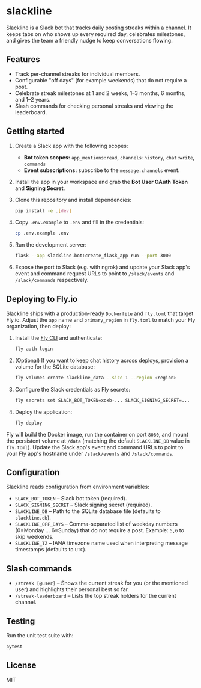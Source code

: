 # slackline

Slackline is a Slack bot that tracks daily posting streaks within a channel. It keeps tabs on who shows up every required day, celebrates milestones, and gives the team a friendly nudge to keep conversations flowing.

## Features

- Track per-channel streaks for individual members.
- Configurable "off days" (for example weekends) that do not require a post.
- Celebrate streak milestones at 1 and 2 weeks, 1–3 months, 6 months, and 1–2 years.
- Slash commands for checking personal streaks and viewing the leaderboard.

## Getting started

1. Create a Slack app with the following scopes:
   - **Bot token scopes:** `app_mentions:read`, `channels:history`, `chat:write`, `commands`
   - **Event subscriptions:** subscribe to the `message.channels` event.
2. Install the app in your workspace and grab the **Bot User OAuth Token** and **Signing Secret**.
3. Clone this repository and install dependencies:

   ```bash
   pip install -e .[dev]
   ```

4. Copy `.env.example` to `.env` and fill in the credentials:

   ```bash
   cp .env.example .env
   ```

5. Run the development server:

   ```bash
   flask --app slackline.bot:create_flask_app run --port 3000
   ```

6. Expose the port to Slack (e.g. with ngrok) and update your Slack app's event and command request URLs to point to `/slack/events` and `/slack/commands` respectively.

## Deploying to Fly.io

Slackline ships with a production-ready `Dockerfile` and `fly.toml` that target Fly.io. Adjust the `app` name and `primary_region` in `fly.toml` to match your Fly organization, then deploy:

1. Install the [Fly CLI](https://fly.io/docs/hands-on/install-flyctl/) and authenticate:

   ```bash
   fly auth login
   ```

2. (Optional) If you want to keep chat history across deploys, provision a volume for the SQLite database:

   ```bash
   fly volumes create slackline_data --size 1 --region <region>
   ```

3. Configure the Slack credentials as Fly secrets:

   ```bash
   fly secrets set SLACK_BOT_TOKEN=xoxb-... SLACK_SIGNING_SECRET=...
   ```

4. Deploy the application:

   ```bash
   fly deploy
   ```

Fly will build the Docker image, run the container on port `8080`, and mount the persistent volume at `/data` (matching the default `SLACKLINE_DB` value in `fly.toml`). Update the Slack app's event and command URLs to point to your Fly app's hostname under `/slack/events` and `/slack/commands`.

## Configuration

Slackline reads configuration from environment variables:

- `SLACK_BOT_TOKEN` – Slack bot token (required).
- `SLACK_SIGNING_SECRET` – Slack signing secret (required).
- `SLACKLINE_DB` – Path to the SQLite database file (defaults to `slackline.db`).
- `SLACKLINE_OFF_DAYS` – Comma-separated list of weekday numbers (0=Monday … 6=Sunday) that do not require a post. Example: `5,6` to skip weekends.
- `SLACKLINE_TZ` – IANA timezone name used when interpreting message timestamps (defaults to `UTC`).

## Slash commands

- `/streak [@user]` – Shows the current streak for you (or the mentioned user) and highlights their personal best so far.
- `/streak-leaderboard` – Lists the top streak holders for the current channel.

## Testing

Run the unit test suite with:

```bash
pytest
```

## License

MIT
